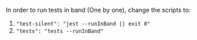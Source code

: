 In order to run tests in band (One by one), change the scripts to:
1. `"test-silent": "jest --runInBand || exit 0"`
1. `"tests": "tests --runInBand"`


